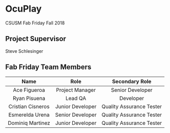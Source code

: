 # OcuPlay
CSUSM Fab Friday Fall 2018

## Project Supervisor
Steve Schlesinger

## Fab Friday Team Members
|Name             |Role            |Secondary Role          |
|:---------------:|:--------------:|:----------------------:|
|Ace Figueroa     |Project Manager |Senior Developer        |
|Ryan Pisuena     |Lead QA         |Developer               |
|Cristian Cisneros|Junior Developer|Quality Assurance Tester|
|Esmerelda Urena  |Senior Developer|Quality Assurance Tester|
|Dominiq Martinez |Junior Developer|Quality Assurance Tester|